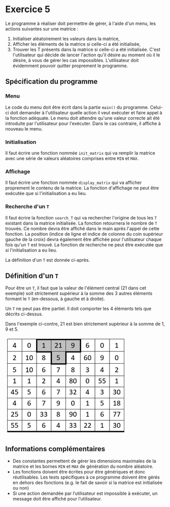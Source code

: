 # Exercice 5

Le programme à réaliser doit permettre de gérer, à l'aide d'un menu, les actions suivantes sur une matrice : 
1. Initialiser aléatoirement les valeurs dans la matrice,
1. Afficher les éléments de la matrice si celle-ci a été initialisée,
1. Trouver les T présents dans la matrice si celle-ci a été initialisée.
C'est l'utilisateur qui décide de lancer l'action qu'il désire au moment où il le désire, à vous de gérer les cas impossibles. L'utilisateur doit évidemment pouvoir quitter proprement le programme.

## Spécification du programme

### Menu
Le code du menu doit être écrit dans la partie `main()` du programme. Celui-ci doit demander à l'utilisateur quelle action il veut exécuter et faire appel à la fonction adéquate. Le menu doit attendre qu'une valeur correcte ait été introduite par l'utilisateur pour l'exécuter. Dans le cas contraire, il affiche à nouveau le menu.

### Initialisation
Il faut écrire une fonction nommée `init_matrix` qui va remplir la matrice avec une série de valeurs aléatoires comprises entre `MIN` et `MAX`.

### Affichage
Il faut écrire une fonction nommée `display_matrix` qui va afficher proprement le contenu de la matrice. La fonction d'affichage ne peut être exécutée que si l'initialisation a eu lieu.

### Recherche d'un `T`
Il faut écrire la fonction `search_T` qui va rechercher l'origine de tous les `T` existant dans la matrice initialisée. La fonction retournera le nombre de `T` trouvés. Ce nombre devra être affiché dans le main après l'appel de cette fonction. La position (indice de ligne et indice de colonne du coin supérieur gauche de la croix) devra également être affichée pour l'utilisateur chaque fois qu'un `T` est trouvé. La fonction de recherche ne peut être exécutée que si l'initialisation a eu lieu.

La définition d'un `T` est donnée ci-après.

## Définition d'un `T`

Pour être un `T`, il faut que la valeur de l'élément central (21 dans cet exemple) soit strictement supérieur à la somme des 3 autres éléments formant le `T` (en-dessous, à gauche et à droite).

Un `T` ne peut pas être partiel. Il doit comporter les 4 éléments tels que décrits ci-dessus.

Dans l'exemple ci-contre, 21 est bien strictement supérieur à la somme de 1, 9 et 5.

![Exemple](images/unT.jpg)

## Informations complémentaires
- Des constantes permettent de gérer les dimensions maximales de la matrice et les bornes `MIN` et `MAX` de génération du nombre aléatoire. 
- Les fonctions doivent être écrites pour être génériques et donc réutilisables. Les tests spécifiques à ce programme doivent être gérés en dehors des fonctions (e.g. le fait de savoir si la matrice est initialisée ou non)
- Si une action demandée par l’utilisateur est impossible à exécuter, un message doit être affiché pour l’utilisateur.
